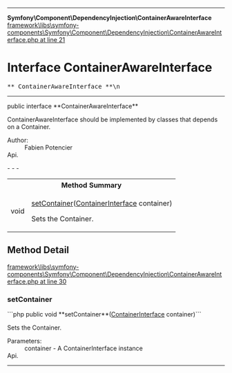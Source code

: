- - -

**Symfony\Component\DependencyInjection\ContainerAwareInterface**
<a href="https://github.com/JeyDotC/Hirudo-docs/blob/master/source/framework/libs/symfony-components/Symfony/Component/DependencyInjection/ContainerAwareInterface.php.md#line21" class="location">framework\libs\symfony-components\Symfony\Component\DependencyInjection\ContainerAwareInterface.php at line 21</a>

# Interface ContainerAwareInterface #

<pre class="tree">** ContainerAwareInterface **\n</pre>

- - -

<p class="signature">public  interface **ContainerAwareInterface**</p>

<div class="comment" id="overview_description"><p>ContainerAwareInterface should be implemented by classes that depends on a Container.</p></div>

<dl>
<dt>Author:</dt>
<dd>Fabien Potencier <fabien@symfony.com></dd>
<dt>Api.</dt>
</dl>
- - -

<table id="summary_method">
<tr><th colspan="2">Method Summary</th></tr>
<tr>
<td class="type"> void</td>
<td class="description"><p class="name"><a href="#setContainer()">setContainer</a>(<a href="../../../symfony/component/dependencyinjection/containerinterface.html">ContainerInterface</a> container)</p><p class="description">Sets the Container.</p></td>
</tr>
</table>

<h2 id="detail_method">Method Detail</h2>
<a href="https://github.com/JeyDotC/Hirudo-docs/blob/master/source/framework/libs/symfony-components/Symfony/Component/DependencyInjection/ContainerAwareInterface.php.md#line30" class="location">framework\libs\symfony-components\Symfony\Component\DependencyInjection\ContainerAwareInterface.php at line 30</a>

<h3 id="setContainer()">setContainer</h3>
```php
public  void **setContainer**(<a href="../../../symfony/component/dependencyinjection/containerinterface.html">ContainerInterface</a> container)```
<div class="details">
<p>Sets the Container.</p><dl>
<dt>Parameters:</dt>
<dd>container - A ContainerInterface instance</dd>
<dt>Api.</dt>
</dl>
</div>

- - -

